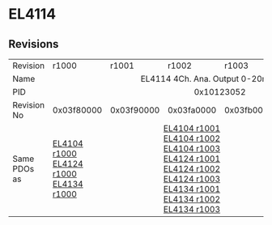 # EL4114

## Revisions
<table>
<tr>
<td>Revision</td>
<td>r1000</td>
<td>r1001</td>
<td>r1002</td>
<td>r1003</td>
<td>r1004</td>
<td>r1005</td>
</tr>
<tr>
<td>Name</td>
<td colspan=6 align="center">EL4114 4Ch. Ana. Output 0-20mA, 16bit</td>
</tr>
<tr>
<td>PID</td>
<td colspan=6 align="center">0x10123052</td>
</tr>
<tr>
<td>Revision No</td>
<td>0x03f80000</td>
<td>0x03f90000</td>
<td>0x03fa0000</td>
<td>0x03fb0000</td>
<td>0x03fc0000</td>
<td>0x03fd0000</td>
</tr>
<tr>
<td>Same PDOs as</td>
<td><a href="EL4104.md">EL4104 r1000</a><br/><a href="EL4124.md">EL4124 r1000</a><br/><a href="EL4134.md">EL4134 r1000</a></td>
<td colspan=3 align="center"><a href="EL4104.md">EL4104 r1001</a><br/><a href="EL4104.md">EL4104 r1002</a><br/><a href="EL4104.md">EL4104 r1003</a><br/><a href="EL4124.md">EL4124 r1001</a><br/><a href="EL4124.md">EL4124 r1002</a><br/><a href="EL4124.md">EL4124 r1003</a><br/><a href="EL4134.md">EL4134 r1001</a><br/><a href="EL4134.md">EL4134 r1002</a><br/><a href="EL4134.md">EL4134 r1003</a></td>
<td colspan=2 align="center"><a href="EL4104.md">EL4104 r1004</a><br/><a href="EL4124.md">EL4124 r1004</a><br/><a href="EL4124.md">EL4124 r1005</a><br/><a href="EL4134-0030.md">EL4134-0030 r1004</a><br/><a href="EL4134-0030.md">EL4134-0030 r1005</a><br/><a href="EL4134.md">EL4134 r1004</a><br/><a href="EL4134.md">EL4134 r1005</a></td>
</tr>
</table>
